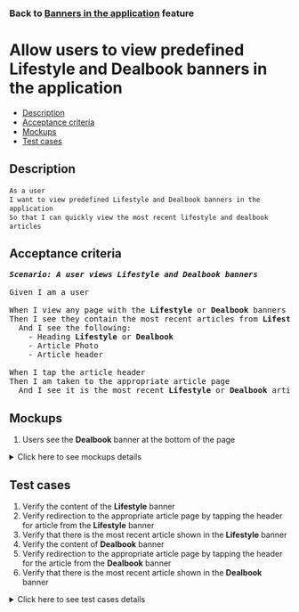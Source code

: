 ### Back to [Banners in the application](../../) feature

# Allow users to view predefined Lifestyle and Dealbook banners in the application

- [Description](#description)
- [Acceptance criteria](#acceptance-criteria)
- [Mockups](#mockups)
- [Test cases](#test-cases)

## Description

    As a user
    I want to view predefined Lifestyle and Dealbook banners in the application
    So that I can quickly view the most recent lifestyle and dealbook articles

## Acceptance criteria

<pre>
<b><i>Scenario: A user views Lifestyle and Dealbook banners</i></b>

Given I am a user

When I view any page with the <b>Lifestyle</b> or <b>Dealbook</b> banners
Then I see they contain the most recent articles from <b>Lifestyle</b> or <b>Dealbook</b>
  And I see the following:
    - Heading <b>Lifestyle</b> or <b>Dealbook</b>
    - Article Photo
    - Article header

When I tap the article header
Then I am taken to the appropriate article page
  And I see it is the most recent <b>Lifestyle</b> or <b>Dealbook</b> article page
</pre>

## Mockups

1. Users see the <b>Dealbook</b> banner at the bottom of the page

<details>
  <summary>Click here to see mockups details</summary>

**1. Users see the Dealbook banner at the bottom of the pagen:**

![Users see the Dealbook banner in the sidebar section](/products/sports_hub_portal/mobile_application_features/banners/images/application_dealbook_banner.png)

</details>

## Test cases

1. Verify the content of the <b>Lifestyle</b> banner
2. Verify redirection to the appropriate article page by tapping the header for article from the <b>Lifestyle</b> banner
3. Verify that there is the most recent article shown in the <b>Lifestyle</b> banner
4. Verify the content of <b>Dealbook</b> banner
5. Verify redirection to the appropriate article page by tapping the header for the article from the <b>Dealbook</b> banner
6. Verify that there is the most recent article shown in the <b>Dealbook</b> banner

<details>
  <summary>Click here to see test cases details</summary>

### **#1. Verify the content of the Lifestyle banner**

|Preconditions|Steps|Expected result
--------------|-----|----------
|- The <b>Lifestyle</b> banner is enabled|1) Examine the Lifestyle banner after the main page content|1) The Lifestyle banner contains:</br>- Heading <b>Lifestyle</b></br>- Article photo</br>- Article header|

### **#2. Verify redirection to the appropriate article page by tapping the header for the article from the Lifestyle banner**

|Preconditions|Steps|Expected result
--------------|-----|----------
|- The <b>Lifestyle</b> banner is enabled</br>- The user is on any page|1) Tap the header for the <b>Lifestyle</b> banner article|1) The user is redirected to the appropriate article page|

### **#3. Verify that there is the most recent article shown in the Lifestyle banner**

|Preconditions|Steps|Expected result
--------------|-----|----------
|- The <b>Lifestyle</b> banner is enabled</br>- The user is on any page|1) Examine the <b>Lifestyle</b> banner|1) The <b>Lifestyle</b> banner contains the most recent article from the <b>Lifestyle</b> articles|

### **#4. Verify the content of Dealbook banner**

|Preconditions|Steps|Expected result
--------------|-----|----------
|- The <b>Dealbook</b> banner is enabled|1) Examine the <b>Dealbook</b> banner after the main page content|1) The <b>Dealbook</b> banner contains:</br>- Heading <b>Dealbook</b></br>- Article photo</br>- Article header|

### **#5. Verify redirection to the appropriate article page by tapping the header for the article from the Dealbook banner**

|Preconditions|Steps|Expected result
--------------|-----|----------
|- The <b>Dealbook</b> banner is enabled</br>- The user is on any page|1) Tap the header for the <b>Dealbook</b> banner article|1) The user is redirected to the appropriate article page|

### **#6. Verify that there is the most recent article shown in the Dealbook banner**

|Preconditions|Steps|Expected result
--------------|-----|----------
|- The <b>Dealbook</b> banner is enabled</br>- The user is on any page|1) Examine the <b>Dealbook</b> banner|1) The <b>Dealbook</b> banner contains the most recent article from the <b>Dealbook</b> articles|
</details>
